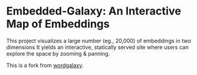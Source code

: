 # Embedded-Galaxy: An Interactive Map of Embeddings

This project visualizes a large number (eg., 20,000) of embeddings in two dimensions
It yields an interactive, statically served site where users can explore the space by zooming & panning.

This is a fork from [wordgalaxy](https://github.com/anthonygarvan/wordgalaxy).
